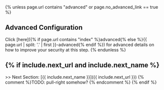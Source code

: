 {% unless page.url contains "advanced" or page.no_advanced_link == true %}
## Advanced Configuration
Click
[here]({% if page.url contains "index" %}advanced{% else %}{{ page.url | split: '.' | first  }}-advanced{% endif %})
for advanced details on how to improve your security at this step.
{% endunless %}

{% if include.next_url and include.next_name %}
---
\>\> 
Next Section: [{{ include.next_name }}]({{ include.next_url }})
{% comment %}TODO: pull-right somehow? {% endcomment %}
{% endif %}

